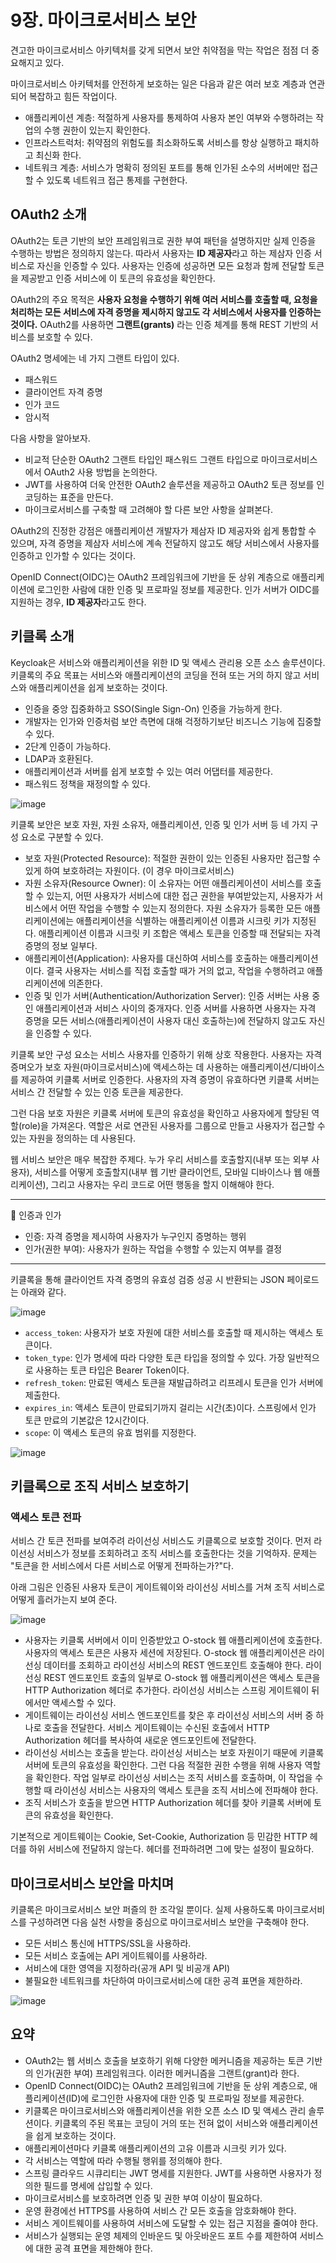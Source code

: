 # 9장. 마이크로서비스 보안
견고한 마이크로서비스 아키텍처를 갖게 되면서 보안 취약점을 막는 작업은 점점 더 중요해지고 있다.

마이크로서비스 아키텍처를 안전하게 보호하는 일은 다음과 같은 여러 보호 계층과 연관되어 복잡하고 힘든 작업이다.

- 애플리케이션 계층: 적절하게 사용자를 통제하여 사용자 본인 여부와 수행하려는 작업의 수행 권한이 있는지 확인한다.
- 인프라스트럭처: 취약점의 위험도를 최소화하도록 서비스를 항상 실행하고 패치하고 최신화 한다.
- 네트워크 계층: 서비스가 명확히 정의된 포트를 통해 인가된 소수의 서버에만 접근할 수 있도록 네트워크 접근 통제를 구현한다.

## OAuth2 소개
OAuth2는 토큰 기반의 보안 프레임워크로 권한 부여 패턴을 설명하지만 실제 인증을 수행하는 방법은 정의하지 않는다. 따라서 사용자는 **ID 제공자**라고 하는 제삼자 인증 서비스로 자신을 인증할 수 있다. 사용자는 인증에 성공하면 모든 요청과 함께 전달할 토큰을 제공받고 인증 서비스에 이 토큰의 유효성을 확인한다.

OAuth2의 주요 목적은 **사용자 요청을 수행하기 위해 여러 서비스를 호출할 때, 요청을 처리하는 모든 서비스에 자격 증명을 제시하지 않고도 각 서비스에서 사용자를 인증하는 것이다.** OAuth2를 사용하면 **그랜트(grants)** 라는 인증 체계를 통해 REST 기반의 서비스를 보호할 수 있다.

OAuth2 명세에는 네 가지 그랜트 타입이 있다.

- 패스워드
- 클라이언트 자격 증명
- 인가 코드
- 암시적

다음 사항을 알아보자.

- 비교적 단순한 OAuth2 그랜트 타입인 패스워드 그랜트 타입으로 마이크로서비스에서 OAuth2 사용 방법을 논의한다.
- JWT를 사용하여 더욱 안전한 OAuth2 솔루션을 제공하고 OAuth2 토큰 정보를 인코딩하는 표준을 만든다.
- 마이크로서비스를 구축할 때 고려해야 할 다른 보안 사항을 살펴본다.

OAuth2의 진정한 강점은 애플리케이션 개발자가 제삼자 ID 제공자와 쉽게 통합할 수 있으며, 자격 증명을 제삼자 서비스에 계속 전달하지 않고도 해당 서비스에서 사용자를 인증하고 인가할 수 있다는 것이다.

OpenID Connect(OIDC)는 OAuth2 프레임워크에 기반을 둔 상위 계층으로 애플리케이션에 로그인한 사람에 대한 인증 및 프로파일 정보를 제공한다. 인가 서버가 OIDC를 지원하는 경우, **ID 제공자**라고도 한다.

## 키클록 소개
Keycloak은 서비스와 애플리케이션을 위한 ID 및 액세스 관리용 오픈 소스 솔루션이다. 키클록의 주요 목표는 서비스와 애플리케이션의 코딩을 전혀 또는 거의 하지 않고 서비스와 애플리케이션을 쉽게 보호하는 것이다.

- 인증을 중앙 집중화하고 SSO(Single Sign-On) 인증을 가능하게 한다.
- 개발자는 인가와 인증처럼 보안 측면에 대해 걱정하기보단 비즈니스 기능에 집중할 수 있다.
- 2단계 인증이 가능하다.
- LDAP과 호환된다.
- 애플리케이션과 서버를 쉽게 보호할 수 있는 여러 어댑터를 제공한다.
- 패스워드 정책을 재정의할 수 있다.

![image](https://github.com/alanhakhyeonsong/LetsReadBooks/assets/60968342/46bcc311-b93e-48bd-8359-e036dc4f8123)

키클록 보안은 보호 자원, 자원 소유자, 애플리케이션, 인증 및 인가 서버 등 네 가지 구성 요소로 구분할 수 있다.

- 보호 자원(Protected Resource): 적절한 권한이 있는 인증된 사용자만 접근할 수 있게 하여 보호하려는 자원이다. (이 경우 마이크로서비스)
- 자원 소유자(Resource Owner): 이 소유자는 어떤 애플리케이션이 서비스를 호출할 수 있는지, 어떤 사용자가 서비스에 대한 접근 권한을 부여받았는지, 사용자가 서비스에서 어떤 작업을 수행할 수 있는지 정의한다. 자원 소유자가 등록한 모든 애플리케이션에는 애플리케이션을 식별하는 애플리케이션 이름과 시크릿 키가 지정된다. 애플리케이션 이름과 시크릿 키 조합은 액세스 토큰을 인증할 때 전달되는 자격 증명의 정보 일부다.
- 애플리케이션(Application): 사용자를 대신하여 서비스를 호출하는 애플리케이션이다. 결국 사용자는 서비스를 직접 호출할 때가 거의 없고, 작업을 수행하려고 애플리케이션에 의존한다.
- 인증 및 인가 서버(Authentication/Authorization Server): 인증 서버는 사용 중인 애플리케이션과 서비스 사이의 중개자다. 인증 서버를 사용하면 사용자는 자격 증명을 모든 서비스(애플리케이션이 사용자 대신 호출하는)에 전달하지 않고도 자신을 인증할 수 있다.

키클록 보안 구성 요소는 서비스 사용자를 인증하기 위해 상호 작용한다. 사용자는 자격 증며오가 보호 자원(마이크로서비스)에 액세스하는 데 사용하는 애플리케이션/디바이스를 제공하여 키클록 서버로 인증한다. 사용자의 자격 증명이 유효하다면 키클록 서버는 서비스 간 전달할 수 있는 인증 토큰을 제공한다.

그런 다음 보호 자원은 키클록 서버에 토큰의 유효성을 확인하고 사용자에게 할당된 역할(role)을 가져온다. 역할은 서로 연관된 사용자를 그룹으로 만들고 사용자가 접근할 수 있는 자원을 정의하는 데 사용된다.

웹 서비스 보안은 매우 복잡한 주제다. 누가 우리 서비스를 호출할지(내부 또는 외부 사용자), 서비스를 어떻게 호출할지(내부 웹 기반 클라이언트, 모바일 디바이스나 웹 애플리케이션), 그리고 사용자는 우리 코드로 어떤 행동을 할지 이해해야 한다.

---
📌 인증과 인가
- 인증: 자격 증명을 제시하여 사용자가 누구인지 증명하는 행위
- 인가(권한 부여): 사용자가 원하는 작업을 수행할 수 있는지 여부를 결정

---

키클록을 통해 클라이언트 자격 증명의 유효성 검증 성공 시 반환되는 JSON 페이로드는 아래와 같다.

![image](https://github.com/alanhakhyeonsong/LetsReadBooks/assets/60968342/dbdd5e1c-8caa-46c7-af2d-3818257916fd)

- `access_token`: 사용자가 보호 자원에 대한 서비스를 호출할 때 제시하는 액세스 토큰이다.
- `token_type`: 인가 명세에 따라 다양한 토큰 타입을 정의할 수 있다. 가장 일반적으로 사용하는 토큰 타입은 Bearer Token이다.
- `refresh_token`: 만료된 액세스 토큰을 재발급하려고 리프레시 토큰을 인가 서버에 제출한다.
- `expires_in`: 액세스 토큰이 만료되기까지 걸리는 시간(초)이다. 스프링에서 인가 토큰 만료의 기본값은 12시간이다.
- `scope`: 이 액세스 토큰의 유효 범위를 지정한다.

![image](https://github.com/alanhakhyeonsong/LetsReadBooks/assets/60968342/439d0abd-0dde-46de-aaa3-79a2eb83cfb9)

## 키클록으로 조직 서비스 보호하기
### 액세스 토큰 전파
서비스 간 토큰 전파를 보여주려 라이선싱 서비스도 키클록으로 보호할 것이다. 먼저 라이선싱 서비스가 정보를 조회하려고 조직 서비스를 호출한다는 것을 기억하자. 문제는 "토큰을 한 서비스에서 다른 서비스로 어떻게 전파하는가?"다.

아래 그림은 인증된 사용자 토큰이 게이트웨이와 라이선싱 서비스를 거쳐 조직 서비스로 어떻게 흘러가는지 보여 준다.

![image](https://github.com/alanhakhyeonsong/LetsReadBooks/assets/60968342/d0ac5ef8-8d7b-4468-ba73-b2328d08759d)

- 사용자는 키클록 서버에서 이미 인증받았고 O-stock 웹 애플리케이션에 호출한다. 사용자의 액세스 토큰은 사용자 세션에 저장된다. O-stock 웹 애플리케이션은 라이선싱 데이터를 조회하고 라이선싱 서비스의 REST 엔드포인트 호출해야 한다. 라이선싱 REST 엔드포인트 호출의 일부로 O-stock 웹 애플리케이션은 액세스 토큰을 HTTP Authorization 헤더로 추가한다. 라이선싱 서비스는 스프링 게이트웨이 뒤에서만 액세스할 수 있다.
- 게이트웨이는 라이선싱 서비스 엔드포인트를 찾은 후 라이선싱 서비스의 서버 중 하나로 호출을 전달한다. 서비스 게이트웨이는 수신된 호출에서 HTTP Authorization 헤더를 복사하여 새로운 엔드포인트에 전달한다.
- 라이선싱 서비스는 호출을 받는다. 라이선싱 서비스는 보호 자원이기 때문에 키클록 서버에 토큰의 유효성을 확인한다. 그런 다음 적절한 권한 수행을 위해 사용자 역할을 확인한다. 작업 일부로 라이선싱 서비스는 조직 서비스를 호출하며, 이 작업을 수행할 때 라이선싱 서비스는 사용자의 액세스 토큰을 조직 서비스에 전파해야 한다.
- 조직 서비스가 호출을 받으면 HTTP Authorization 헤더를 찾아 키클록 서버에 토큰의 유효성을 확인한다.

기본적으로 게이트웨이는 Cookie, Set-Cookie, Authorization 등 민감한 HTTP 헤더를 하위 서비스에 전달하지 않는다. 헤더를 전파하려면 그에 맞는 설정이 필요하다.

## 마이크로서비스 보안을 마치며
키클록은 마이크로서비스 보안 퍼즐의 한 조각일 뿐이다. 실제 사용하도록 마이크로서비스를 구성하려면 다음 실천 사항을 중심으로 마이크로서비스 보안을 구축해야 한다.

- 모든 서비스 통신에 HTTPS/SSL을 사용하라.
- 모든 서비스 호출에는 API 게이트웨이를 사용하라.
- 서비스에 대한 영역을 지정하라(공개 API 및 비공개 API)
- 불필요한 네트워크를 차단하여 마이크로서비스에 대한 공격 표면을 제한하라.

![image](https://github.com/alanhakhyeonsong/LetsReadBooks/assets/60968342/868bb21e-c833-4b26-be73-f2525ccf1704)

## 요약
- OAuth2는 웹 서비스 호출을 보호하기 위해 다양한 메커니즘을 제공하는 토큰 기반의 인가(권한 부여) 프레임워크다. 이러한 메커니즘을 그랜트(grant)라 한다.
- OpenID Connect(OIDC)는 OAuth2 프레임워크에 기반을 둔 상위 계층으로, 애플리케이션(ID)에 로그인한 사용자에 대한 인증 및 프로파일 정보를 제공한다.
- 키클록은 마이크로서비스와 애플리케이션을 위한 오픈 소스 ID 및 액세스 관리 솔루션이다. 키클록의 주된 목표는 코딩이 거의 또는 전혀 없이 서비스와 애플리케이션을 쉽게 보호하는 것이다.
- 애플리케이션마다 키클록 애플리케이션의 고유 이름과 시크릿 키가 있다.
- 각 서비스는 역할에 따라 수행될 행위를 정의해야 한다.
- 스프링 클라우드 시큐리티는 JWT 명세를 지원한다. JWT를 사용하면 사용자가 정의한 필드를 명세에 삽입할 수 있다.
- 마이크로서비스를 보호하려면 인증 및 권한 부여 이상이 필요하다.
- 운영 환경에선 HTTPS를 사용하여 서비스 간 모든 호출을 암호화해야 한다.
- 서비스 게이트웨이를 사용하여 서비스에 도달할 수 있는 접근 지점을 줄여야 한다.
- 서비스가 실행되는 운영 체제의 인바운드 및 아웃바운드 포트 수를 제한하여 서비스에 대한 공격 표면을 제한해야 한다.